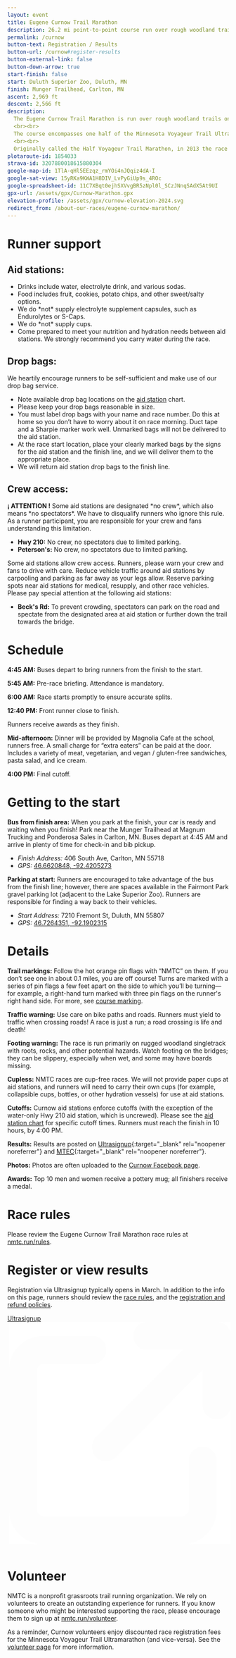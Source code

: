 ```yaml
---
layout: event
title: Eugene Curnow Trail Marathon
description: 26.2 mi point-to-point course run over rough woodland trails.
permalink: /curnow
button-text: Registration / Results
button-url: /curnow#register-results
button-external-link: false
button-down-arrow: true
start-finish: false
start: Duluth Superior Zoo, Duluth, MN
finish: Munger Trailhead, Carlton, MN
ascent: 2,969 ft
descent: 2,566 ft
description:
  The Eugene Curnow Trail Marathon is run over rough woodland trails on a point-to-point course from the Lake Superior Zoo in Duluth, MN, to Carlton, MN.
  <br><br>
  The course encompasses one half of the Minnesota Voyageur Trail Ultramarathon, plus a bit extra to reach 26.2 miles. NMTC introduced the race in 1992 as a thank you to Voyageur volunteers and an introduction to the course for those exploring the 50 miler. The race has become wildly popular in its own right.
  <br><br>
  Originally called the Half Voyageur Trail Marathon, in 2013 the race took the name of its indefatigable founder, the local trail and ultramarathon running legend <a href="/legends">Eugene Curnow</a>. Gene’s energy, enthusiasm, and volunteer spirit played a significant role in the success of the Minnesota Voyageur, the growth of the northern Minnesota running community, and the development of the sport of trail running in general.
plotaroute-id: 1854033
strava-id: 3207880018615880304
google-map-id: 1TlA-qHl5EEzqz_rmYOi4nJQqiz4dA-I
google-sat-view: 15yRKa9KWA1H8DIV_LvPyGiUp9s_4ROc
google-spreadsheet-id: 11C7XBqt0ejhSXVvgBR5zNpl0l_SCzJNnqSAdX5At9UI
gpx-url: /assets/gpx/Curnow-Marathon.gpx
elevation-profile: /assets/gpx/curnow-elevation-2024.svg
redirect_from: /about-our-races/eugene-curnow-marathon/
---
```


# Runner support

## Aid stations:
* Drinks include water, electrolyte drink, and various sodas.
* Food includes fruit, cookies, potato chips, and other sweet/salty options.
* We do \*not\* supply electrolyte supplement capsules, such as Endurolytes or S-Caps.
* We do \*not\* supply cups.
* Come prepared to meet your nutrition and hydration needs between aid stations. We strongly recommend you carry water during the race.

## Drop bags:

We heartily encourage runners to be self-sufficient and make use of our drop bag service.

* Note available drop bag locations on the [aid station](#aid-stations) chart.
* Please keep your drop bags reasonable in size.
* You must label drop bags with your name and race number. Do this at home so you don’t have to worry about it on race morning. Duct tape and a Sharpie marker work well. Unmarked bags will not be delivered to the aid station.
* At the race start location, place your clearly marked bags by the signs for the aid station and the finish line, and we will deliver them to the appropriate place.
* We will return aid station drop bags to the finish line.

## Crew access:

**<span class="nb">¡ ATTENTION !</span>** Some aid stations are designated \*no crew\*, which also means \*no spectators*\. We have to disqualify runners who ignore this rule. As a runner participant, you are responsible for your crew and fans understanding this limitation.

* **Hwy 210:** No crew, no spectators due to limited parking.
* **Peterson's:** No crew, no spectators due to limited parking.

Some aid stations allow crew access. Runners, please warn your crew and fans to drive with care. Reduce vehicle traffic around aid stations by carpooling and parking as far away as your legs allow. Reserve parking spots near aid stations for medical, resupply, and other race vehicles. Please pay special attention at the following aid stations:

* **Beck's Rd:** To prevent crowding, spectators can park on the road and spectate from the designated area at aid station or further down the trail towards the bridge.

# Schedule

**4:45 AM:** Buses depart to bring runners from the finish to the start.

**5:45 AM:** Pre-race briefing. Attendance is mandatory.

**6:00 AM:** Race starts promptly to ensure accurate splits.

**12:40 PM:** Front runner close to finish.

Runners receive awards as they finish.

**Mid-afternoon:** Dinner will be provided by Magnolia Cafe at the school, runners free. A small charge for “extra eaters” can be paid at the door. Includes a variety of meat, vegetarian, and vegan / gluten-free sandwiches, pasta salad, and ice cream.

**4:00 PM:** Final cutoff.

# Getting to the start

**Bus from finish area:** When you park at the finish, your car is ready and waiting when you finish! Park near the Munger Trailhead at Magnum Trucking and Ponderosa Sales in Carlton, MN. Buses depart at 4:45 AM and arrive in plenty of time for check-in and bib pickup.

* *Finish Address:* 406 South Ave, Carlton, MN 55718
* *GPS:* [46.6620848, -92.4205273](https://maps.app.goo.gl/dtaecq7rvTo44A5V6) <img class="arrow-blank" src="/assets/icons/arrow-up-right-from-square.svg" alt="">

**Parking at start:** Runners are encouraged to take advantage of the bus from the finish line; however, there are spaces available in the Fairmont Park gravel parking lot (adjacent to the Lake Superior Zoo). Runners are responsible for finding a way back to their vehicles.
* *Start Address:* 7210 Fremont St, Duluth, MN 55807
* *GPS:* [46.7264351, -92.1902315](https://maps.app.goo.gl/D8NzRvwSxxSKiKqY7) <img class="arrow-blank" src="/assets/icons/arrow-up-right-from-square.svg" alt="">

# Details

**Trail markings:** Follow the hot orange pin flags with “NMTC” on them. If you don’t see one in about 0.1 miles, you are off course! Turns are marked with a series of pin flags a few feet apart on the side to which you’ll be turning—for example, a right-hand turn marked with three pin flags on the runner's right hand side. For more, see [course marking](/course-marking).

**Traffic warning:** Use care on bike paths and roads. Runners must yield to traffic when crossing roads! A race is just a run; a road crossing is life and death!  

**Footing warning:** The race is run primarily on rugged woodland singletrack with roots, rocks, and other potential hazards. Watch footing on the bridges; they can be slippery, especially when wet, and some may have boards missing.

**Cupless:** NMTC races are cup-free races. We will not provide paper cups at aid stations, and runners will need to carry their own cups (for example, collapsible cups, bottles, or other hydration vessels) for use at aid stations.

**Cutoffs:** Curnow aid stations enforce cutoffs (with the exception of the water-only Hwy 210 aid station, which is uncrewed). Please see the [aid station chart](#aid-stations) for specific cutoff times. Runners must reach the finish in 10 hours, by 4:00 PM.

**Results:** Results are posted on [Ultrasignup](https://ultrasignup.com/results_event.aspx?did=101010){:target="_blank" rel="noopener noreferrer"} and [MTEC](https://www.mtecresults.com/race/leaderboard/15693){:target="_blank" rel="noopener noreferrer"}.

**Photos:** Photos are often uploaded to the [Curnow Facebook page](https://www.facebook.com/minnesotavoyageur).

**Awards:** Top 10 men and women receive a pottery mug; all finishers receive a medal.

# Race rules

Please review the Eugene Curnow Trail Marathon race rules at [nmtc.run/rules](/rules).

# Register or view results

Registration via Ultrasignup typically opens in March. In addition to the info on this page, runners should review the [race rules](/rules), and the [registration and refund policies](/registration).

<a id="register-results"></a>
<div class="container" style="display:flex;padding-bottom:1em;">
  <a href="https://ultrasignup.com/register.aspx?did=122153" style="margin: 0 auto;" target="blank">
    <div class="button">
      Ultrasignup <img class="arrow-blank" src="/assets/icons/arrow-up-right-from-square-light.svg" alt="" style="padding-left: 0.25em;">
    </div>
  </a>
</div>

# Volunteer

NMTC is a nonprofit grassroots trail running organization. We rely on volunteers to create an outstanding experience for runners. If you know someone who might be interested supporting the race, please encourage them to sign up at [nmtc.run/volunteer](/volunteer).

As a reminder, Curnow volunteers enjoy discounted race registration fees for the Minnesota Voyageur Trail Ultramarathon (and vice-versa). See the [volunteer page](/volunteer) for more information.
